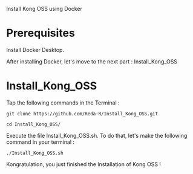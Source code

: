 Install Kong OSS using Docker

# Prerequisites

Install Docker Desktop.

After installing Docker, let's move to the next part : Install_Kong_OSS

# Install_Kong_OSS

Tap the following commands in the Terminal :

    git clone https://github.com/Reda-R/Install_Kong_OSS.git

    cd Install_Kong_OSS/

Execute the file Install_Kong_OSS.sh.
To do that, let's make the following command in your terminal :
    
    ./Install_Kong_OSS.sh

Kongratulation, you just finished the Installation of Kong OSS !